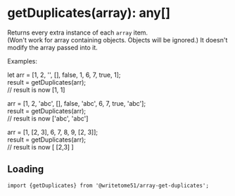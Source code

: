# getDuplicates(array): any[]

Returns every extra instance of each `array` item.  
(Won't work for array containing objects.  Objects will be ignored.)
It doesn't modify the array passed into it.  

Examples:

let arr = [1, 2, '', [], false, 1, 6, 7, true, 1];  
result = getDuplicates(arr);  
// result is now [1, 1]  

arr = [1, 2, 'abc', [], false, 'abc', 6, 7, true, 'abc'];  
result = getDuplicates(arr);  
// result is now ['abc', 'abc']  

arr = [1, [2, 3], 6, 7, 8, 9, [2, 3]];  
result = getDuplicates(arr);  
// result is now [ [2,3] ]  

## Loading
```
import {getDuplicates} from '@writetome51/array-get-duplicates';

```